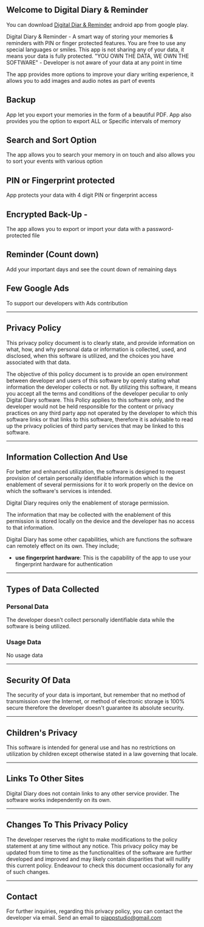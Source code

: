 ## Welcome to Digital Diary & Reminder

You can download [Digital Diar & Reminder](https://play.google.com/store/apps/details?id=com.bob.offlinediary) android app from google play.

Digital Diary & Reminder - A smart way of storing your memories & reminders with PIN or finger protected features. You are free to use any special languages or smiles. This app is not sharing any of your data, it means your data is fully protected. "YOU OWN THE DATA, WE OWN THE SOFTWARE" - Developer is not aware of your data at any point in time

The app provides more options to improve your diary writing experience, it allows you to add images and audio notes as part of events
## Backup 
App let you export your memories in the form of a beautiful PDF. App also provides you the option to export ALL or Specific intervals of memory
## Search and Sort Option
The app allows you to search your memory in on touch and also allows you to sort your events with various option
## PIN or Fingerprint protected
App protects your data with 4 digit PIN or fingerprint access
## Encrypted Back-Up -
The app allows you to export or import your data with a password-protected file
## Reminder (Count down)
Add your important days and see the count down of remaining days
## Few Google Ads
To support our developers with Ads contribution

---
## Privacy Policy

This privacy policy document is to clearly state, and provide information on what, how, and why personal data or information is collected, used, and disclosed, when this software is utilized, and the choices you have associated with that data. 

The objective of this policy document is to provide an open environment between developer and users of this software by openly stating what information the developer collects or not. By utilizing this software, it means you accept all the terms and conditions of the developer peculiar to only Digital Diary software. This Policy applies to this software only, and the developer would not be held responsible for the content or privacy practices on any third party app not operated by the developer to which this software links or that links to this software, therefore it is advisable to read up the privacy policies of third party services that may be linked to this software. 

---

## Information Collection And Use

For better and enhanced utilization, the software is designed to request provision of certain personally identifiable information which is the enablement of several permissions for it to work properly on the device on which the software's services is intended.
  
Digital Diary requires only the enablement of storage permission.

The information that may be collected with the enablement of this permission is stored locally on the device and the developer has no access to that information.

Digital Diary has some other capabilities, which are functions the software can remotely effect on its own. They include;

- **use fingerprint hardware**: This is the capability of the app to use your fingerprint hardware for authentication

---

## Types of Data Collected

### Personal Data

The developer doesn't collect personally identifiable data while the software is being utilized.

### Usage Data

No usage data

---

## Security Of Data

The security of your data is important, but remember that no method of transmission over the Internet, or method of electronic storage is 100% secure therefore the developer doesn't guarantee its absolute security. 

---


## Children's Privacy

This software is intended for general use and has no restrictions on utilization by children except otherwise stated in a law governing that locale. 

---

## Links To Other Sites

Digital Diary does not contain links to any other service provider. The software works independently on its own.
 
---

## Changes To This Privacy Policy

The developer reserves the right to make modifications to the policy statement at any time without any notice. This privacy policy may be updated from time to time as the functionalities of the software are further developed and improved and may likely contain disparities that will nullify this current policy. Endeavour to check this document occasionally for any of such changes.

---
      
## Contact 

For further inquiries, regarding this privacy policy, you can contact the developer via email. Send an email to piappstudio@gmail.com
